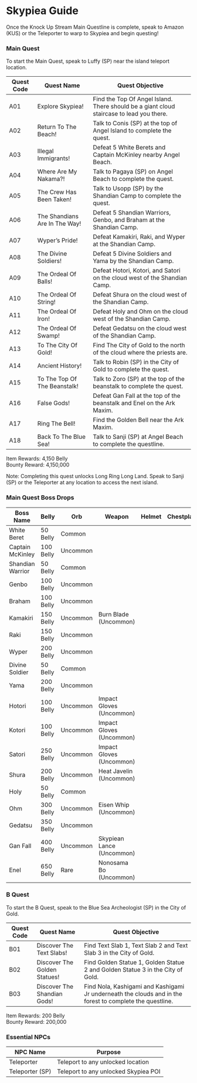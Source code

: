 # Skypiea Guide

Once the Knock Up Stream Main Questline is complete, speak to Amazon (KUS) or the Teleporter to warp to Skypiea and begin questing!

### Main Quest

To start the Main Quest, speak to Luffy (SP) near the island teleport location.

| Quest Code| Quest Name                    | Quest Objective|
|-----------|-----------                    |-----------|
| A01       | Explore Skypiea!              |Find the Top Of Angel Island. There should be a giant cloud staircase to lead you there.|
| A02       | Return To The Beach!          |Talk to Conis (SP) at the top of Angel Island to complete the quest.|
| A03       | Illegal Immigrants!           |Defeat 5 White Berets and Captain McKinley nearby Angel Beach.|
| A04       | Where Are My Nakama?!         |Talk to Pagaya (SP) on Angel Beach to complete the quest.|
| A05       | The Crew Has Been Taken!      |Talk to Usopp (SP) by the Shandian Camp to complete the quest.|
| A06       | The Shandians Are In The Way! |Defeat 5 Shandian Warriors, Genbo, and Braham at the Shandian Camp.|
| A07       | Wyper’s Pride!                |Defeat Kamakiri, Raki, and Wyper at the Shandian Camp.|
| A08       | The Divine Soldiers!          |Defeat 5 Divine Soldiers and Yama by the Shandian Camp.|
| A09       | The Ordeal Of Balls!          |Defeat Hotori, Kotori, and Satori on the cloud west of the Shandian Camp.|
| A10       | The Ordeal Of String!         |Defeat Shura on the cloud west of the Shandian Camp.|
| A11       | The Ordeal Of Iron!           |Defeat Holy and Ohm on the cloud west of the Shandian Camp.|
| A12       | The Ordeal Of Swamp!          |Defeat Gedatsu on the cloud west of the Shandian Camp.|
| A13       | To The City Of Gold!          |Find The City of Gold to the north of the cloud where the priests are.|
| A14       | Ancient History!              |Talk to Robin (SP) in the City of Gold to complete the quest.|
| A15       | To The Top Of The Beanstalk!  |Talk to Zoro (SP) at the top of the beanstalk to complete the quest.|
| A16       | False Gods!                   |Defeat Gan Fall at the top of the beanstalk and Enel on the Ark Maxim.|
| A17       | Ring The Bell!                |Find the Golden Bell near the Ark Maxim.|
| A18       | Back To The Blue Sea!         |Talk to Sanji (SP) at Angel Beach to complete the questline.|

Item Rewards: 4,150 Belly<br>
Bounty Reward: 4,150,000

Note: Completing this quest unlocks Long Ring Long Land. Speak to Sanji (SP) or the Teleporter at any location to access the next island.

### Main Quest Boss Drops

| Boss Name        | Belly      | Orb      | Weapon                   | Helmet    | Chestplate | Leggings  | Boots     | Other        |
|-----------       |----------- |----------|-----------               |-----------|----------- |-----------|-----------|-----------   |
| White Beret      | 50 Belly   | Common   |                          |           |            |           |           |              |
| Captain McKinley | 100 Belly  | Uncommon |                          |           |            |           |           |              |
| Shandian Warrior | 50 Belly   | Common   |                          |           |            |           |           |              |
| Genbo            | 100 Belly  | Uncommon |                          |           |            |           |           |              |
| Braham           | 100 Belly  | Uncommon |                          |           |            |           |           |              |
| Kamakiri         | 150 Belly  | Uncommon | Burn Blade (Uncommon)    |           |            |           |           |              |
| Raki             | 150 Belly  | Uncommon |                          |           |            |           |           |              |
| Wyper            | 200 Belly  | Uncommon |                          |           |            |           |           |              |
| Divine Soldier   | 50 Belly   | Common   |                          |           |            |           |           |              |
| Yama             | 200 Belly  | Uncommon |                          |           |            |           |           |              |
| Hotori           | 100 Belly  | Uncommon | Impact Gloves (Uncommon) |           |            |           |           |              |
| Kotori           | 100 Belly  | Uncommon | Impact Gloves (Uncommon) |           |            |           |           |              |
| Satori           | 250 Belly  | Uncommon | Impact Gloves (Uncommon) |           |            |           |           |              |
| Shura            | 200 Belly  | Uncommon | Heat Javelin (Uncommon)  |           |            |           |           |              |
| Holy             | 50 Belly   | Common   |                          |           |            |           |           |              |
| Ohm              | 300 Belly  | Uncommon | Eisen Whip (Uncommon)    |           |            |           |           |              |
| Gedatsu          | 350 Belly  | Uncommon |                          |           |            |           |           |              |
| Gan Fall         | 400 Belly  | Uncommon | Skypiean Lance (Uncommon)|           |            |           |           |              |
| Enel             | 650 Belly  | Rare     | Nonosama Bo (Uncommon)   |           |            |           |           | Goro Fragment|

### B Quest

To start the B Quest, speak to the Blue Sea Archeologist (SP) in the City of Gold.

| Quest Code| Quest Name                    | Quest Objective|
|-----------|-----------                    |-----------|
| B01       | Discover The Text Slabs!      |Find Text Slab 1, Text Slab 2 and Text Slab 3 in the City of Gold.|
| B02       | Discover The Golden Statues!  |Find Golden Statue 1, Golden Statue 2 and Golden Statue 3 in the City of Gold.|
| B03       | Discover The Shandian Gods!   |Find Nola, Kashigami and Kashigami Jr underneath the clouds and in the forest to complete the questline.|

Item Rewards: 200 Belly<br>
Bounty Reward: 200,000

### Essential NPCs

| NPC Name                | Purpose                                |
|-------------            |-----------                             |
| Teleporter              | Teleport to any unlocked location      |
| Teleporter (SP)         | Teleport to any unlocked Skypiea POI   |